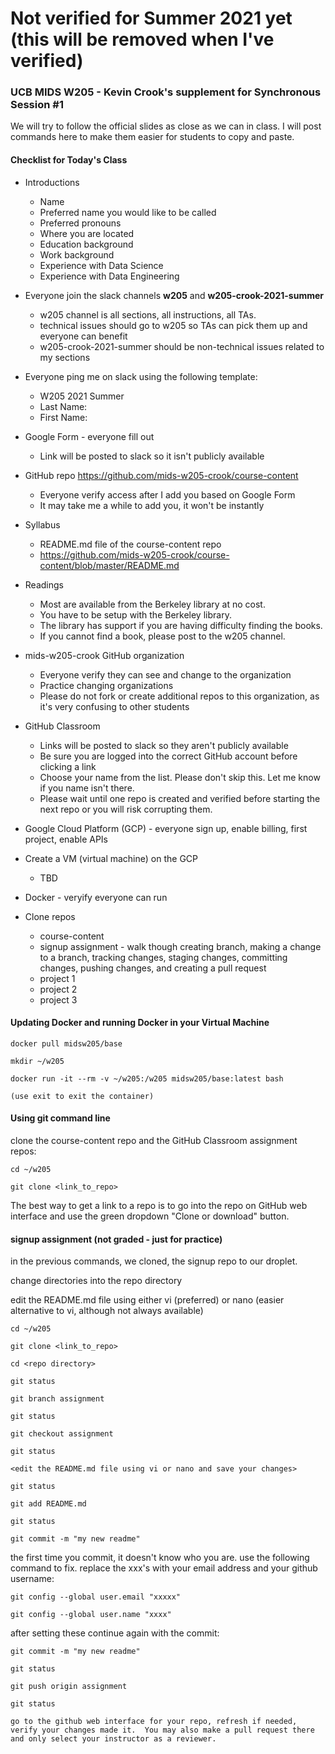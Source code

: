 # Not verified for Summer 2021 yet (this will be removed when I've verified)

### UCB MIDS W205 - Kevin Crook's supplement for Synchronous Session #1

We will try to follow the official slides as close as we can in class.  I will post commands here to make them easier for students to copy and paste.

#### Checklist for Today's Class

- Introductions
  * Name
  * Preferred name you would like to be called
  * Preferred pronouns
  * Where you are located
  * Education background
  * Work background
  * Experience with Data Science
  * Experience with Data Engineering

- Everyone join the slack channels **w205** and **w205-crook-2021-summer**
  * w205 channel is all sections, all instructions, all TAs.  
  * technical issues should go to w205 so TAs can pick them up and everyone can benefit
  * w205-crook-2021-summer should be non-technical issues related to my sections

- Everyone ping me on slack using the following template:
  * W205 2021 Summer
  * Last Name:
  * First Name:
  
- Google Form - everyone fill out
  * Link will be posted to slack so it isn't publicly available

- GitHub repo https://github.com/mids-w205-crook/course-content 
  * Everyone verify access after I add you based on Google Form
  * It may take me a while to add you, it won't be instantly

- Syllabus 
  * README.md file of the course-content repo
  * https://github.com/mids-w205-crook/course-content/blob/master/README.md

- Readings
  * Most are available from the Berkeley library at no cost.
  * You have to be setup with the Berkeley library. 
  * The library has support if you are having difficulty finding the books.
  * If you cannot find a book, please post to the w205 channel.

- mids-w205-crook GitHub organization
  * Everyone verify they can see and change to the organization
  * Practice changing organizations
  * Please do not fork or create additional repos to this organization, as it's very confusing to other students

- GitHub Classroom
  * Links will be posted to slack so they aren't publicly available
  * Be sure you are logged into the correct GitHub account before clicking a link
  * Choose your name from the list.  Please don't skip this.  Let me know if you name isn't there.
  * Please wait until one repo is created and verified before starting the next repo or you will risk corrupting them.

- Google Cloud Platform (GCP) - everyone sign up, enable billing, first project, enable APIs

- Create a VM (virtual machine) on the GCP 
  * TBD
  
- Docker - veryify everyone can run
  
- Clone repos
  * course-content
  * signup assignment - walk though creating branch, making a change to a branch, tracking changes, staging changes, committing changes, pushing changes, and creating a pull request
  * project 1
  * project 2
  * project 3
  


#### Updating Docker and running Docker in your Virtual Machine

```
docker pull midsw205/base

mkdir ~/w205

docker run -it --rm -v ~/w205:/w205 midsw205/base:latest bash

(use exit to exit the container)
```

#### Using git command line

clone the course-content repo and the GitHub Classroom assignment repos:

```
cd ~/w205

git clone <link_to_repo>
```

The best way to get a link to a repo is to go into the repo on GitHub web interface and use the green dropdown "Clone or download" button.

#### signup assignment (not graded - just for practice)

in the previous commands, we cloned, the signup repo to our droplet.

change directories into the repo directory

edit the README.md file using either vi (preferred) or nano (easier alternative to vi, although not always available)

```
cd ~/w205

git clone <link_to_repo>

cd <repo directory>

git status

git branch assignment

git status

git checkout assignment

git status

<edit the README.md file using vi or nano and save your changes>

git status

git add README.md

git status

git commit -m "my new readme"
```

the first time you commit, it doesn't know who you are.  use the following command to fix.  replace the xxx's with your email address and your github username:

```
git config --global user.email "xxxxx"

git config --global user.name "xxxx"
```

after setting these continue again with the commit:

```
git commit -m "my new readme"

git status

git push origin assignment

git status

go to the github web interface for your repo, refresh if needed, verify your changes made it.  You may also make a pull request there and only select your instructor as a reviewer.
```
